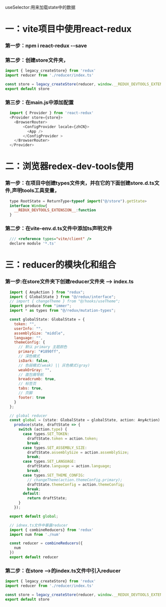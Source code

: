 useSelector:用来加载state中的数据
# 一：vite项目中使用react-redux
  ### 第一步：npm i react-redux --save
  ### 第二步：创建store文件夹，
  ```js
  import { legacy_createStore} from 'redux'
  import reducer from './reducer/index.ts'

  const store = legacy_createStore(reducer, window.__REDUX_DEVTOOLS_EXTENSION__ && window.__REDUX_DEVTOOLS_EXTENSION__())
  export default store
  ```
  ### 第三步：在main.js中添加配置
  ```js
    import { Provider } from 'react-redux'
    <Provider store={store}>
      <BrowserRouter>
          <ConfigProvider locale={zhCN}>
            <App />
          </ConfigProvider >
      </BrowserRouter>
    </Provider>
  ```


# 二：浏览器redex-dev-tools使用
  ### 第一步：在项目中创建types文件夹，并在它的下面创建store.d.ts文件,声明tools工具变量，
  ```js
    type RootState = ReturnType<typeof import("@/store").getState>
    interface Window{
      __REDUX_DEVTOOLS_EXTENSION__:function
    }
  ```
  ### 第二步：在vite-env.d.ts文件中添加ts声明文件
  ```js
    /// <reference types="vite/client" />
    declare module '*.ts'
  ```


# 三：reducer的模块化和组合
  ### 第一步:在store文件夹下创建reducer文件夹  -->  index.ts
  ```js
    import { AnyAction } from "redux";
    import { GlobalState } from "@/redux/interface";
    // import { changeTheme } from "@/hooks/useTheme";
    import produce from "immer";
    import * as types from "@/redux/mutation-types";

    const globalState: GlobalState = {
      token: "",
      userInfo: "",
      assemblySize: "middle",
      language: "",
      themeConfig: {
        // 默认 primary 主题颜色
        primary: "#1890ff",
        // 深色模式
        isDark: false,
        // 色弱模式(weak) || 灰色模式(gray)
        weakOrGray: "",
        // 面包屑导航
        breadcrumb: true,
        // 标签页
        tabs: true,
        // 页脚
        footer: true
      }
    };

    // global reducer
    const global = (state: GlobalState = globalState, action: AnyAction) =>
      produce(state, draftState => {
        switch (action.type) {
          case types.SET_TOKEN:
            draftState.token = action.token;
            break;
          case types.SET_ASSEMBLY_SIZE:
            draftState.assemblySize = action.assemblySize;
            break;
          case types.SET_LANGUAGE:
            draftState.language = action.language;
            break;
          case types.SET_THEME_CONFIG:
            // changeTheme(action.themeConfig.primary);
            draftState.themeConfig = action.themeConfig;
            break;
          default:
            return draftState;
        }
      });

    export default global;

    // idnex.ts文件中暴露reducer
    import { combineReducers} from 'redux'
    import num from './num'

    const reducer = combineReducers({
      num
    })
    export default reducer
  ```
  ### 第二步：在store -->的index.ts文件中引入reducer
  ```js
  import { legacy_createStore} from 'redux'
  import reducer from './reducer/index.ts'

  const store = legacy_createStore(reducer, window.__REDUX_DEVTOOLS_EXTENSION__ && window.__REDUX_DEVTOOLS_EXTENSION__())
  export default store
  ```
